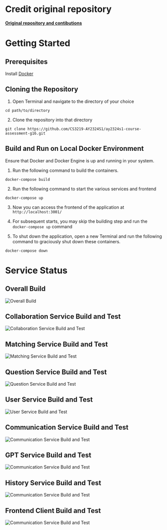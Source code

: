 # Credit original repository
**[Original repository and contibutions](https://github.com/CS3219-AY2324S1/ay2324s1-course-assessment-g16)**

# Getting Started

## Prerequisites

Install [Docker](https://www.docker.com/)

## Cloning the Repository

1. Open Terminal and navigate to the directory of your choice

```
cd path/to/directory
```

2. Clone the repository into that directory

```
git clone https://github.com/CS3219-AY2324S1/ay2324s1-course-assessment-g16.git
```

## Build and Run on Local Docker Environment

Ensure that Docker and Docker Engine is up and running in your system.

1. Run the following command to build the containers.

```
docker-compose build
```

2. Run the following command to start the various services and frontend

```
docker-compose up
```

3. Now you can access the frontend of the application at `http://localhost:3001/`

4. For subsequent starts, you may skip the building step and run the `docker-compose up` command

5. To shut down the application, open a new Terminal and run the following command to graciously shut down these containers.

```
docker-compose down
```

# Service Status

## Overall Build

![Overall Build](https://github.com/CS3219-AY2324S1/ay2324s1-course-assessment-g16/actions/workflows/build_master_docker_services.yaml/badge.svg)

## Collaboration Service Build and Test

![Collaboration Service Build and Test](https://github.com/CS3219-AY2324S1/ay2324s1-course-assessment-g16/actions/workflows/build_and_test_master_collaboration_service.yaml/badge.svg)

## Matching Service Build and Test

![Matching Service Build and Test](https://github.com/CS3219-AY2324S1/ay2324s1-course-assessment-g16/actions/workflows/build_and_test_master_matching_service.yaml/badge.svg)

## Question Service Build and Test

![Question Service Build and Test](https://github.com/CS3219-AY2324S1/ay2324s1-course-assessment-g16/actions/workflows/build_and_test_master_question_service.yaml/badge.svg)

## User Service Build and Test

![User Service Build and Test](https://github.com/CS3219-AY2324S1/ay2324s1-course-assessment-g16/actions/workflows/build_and_test_master_user_service.yaml/badge.svg)

## Communication Service Build and Test

![Communication Service Build and Test](https://github.com/CS3219-AY2324S1/ay2324s1-course-assessment-g16/actions/workflows/build_and_test_master_communication_service.yaml/badge.svg)

## GPT Service Build and Test

![Communication Service Build and Test](https://github.com/CS3219-AY2324S1/ay2324s1-course-assessment-g16/actions/workflows/build_and_test_master_gpt_service.yaml/badge.svg)

## History Service Build and Test

![Communication Service Build and Test](https://github.com/CS3219-AY2324S1/ay2324s1-course-assessment-g16/actions/workflows/build_and_test_master_history_service.yaml/badge.svg)

## Frontend Client Build and Test

![Communication Service Build and Test](https://github.com/CS3219-AY2324S1/ay2324s1-course-assessment-g16/actions/workflows/build_and_test_master_frontend_client.yaml/badge.svg)
